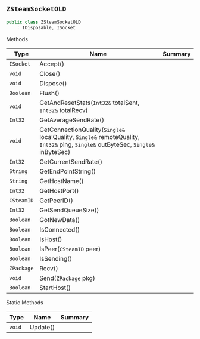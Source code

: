 ## `ZSteamSocketOLD`

```csharp
public class ZSteamSocketOLD
    : IDisposable, ISocket

```

Methods

| Type | Name | Summary | 
| --- | --- | --- | 
| `ISocket` | Accept() |  | 
| `void` | Close() |  | 
| `void` | Dispose() |  | 
| `Boolean` | Flush() |  | 
| `void` | GetAndResetStats(`Int32&` totalSent, `Int32&` totalRecv) |  | 
| `Int32` | GetAverageSendRate() |  | 
| `void` | GetConnectionQuality(`Single&` localQuality, `Single&` remoteQuality, `Int32&` ping, `Single&` outByteSec, `Single&` inByteSec) |  | 
| `Int32` | GetCurrentSendRate() |  | 
| `String` | GetEndPointString() |  | 
| `String` | GetHostName() |  | 
| `Int32` | GetHostPort() |  | 
| `CSteamID` | GetPeerID() |  | 
| `Int32` | GetSendQueueSize() |  | 
| `Boolean` | GotNewData() |  | 
| `Boolean` | IsConnected() |  | 
| `Boolean` | IsHost() |  | 
| `Boolean` | IsPeer(`CSteamID` peer) |  | 
| `Boolean` | IsSending() |  | 
| `ZPackage` | Recv() |  | 
| `void` | Send(`ZPackage` pkg) |  | 
| `Boolean` | StartHost() |  | 


Static Methods

| Type | Name | Summary | 
| --- | --- | --- | 
| `void` | Update() |  | 


